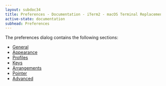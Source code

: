 ```yaml
---
layout: subdoc34
title: Preferences - Documentation - iTerm2 - macOS Terminal Replacement
active-state: documentation
subhead: Preferences
---
```


The preferences dialog contains the following sections:

  * <a href="documentation-preferences-general.html">General</a>
  * <a href="documentation-preferences-appearance.html">Appearance</a>
  * <a href="documentation-preferences-profiles.html">Profiles</a>
  * <a href="documentation-preferences-keys.html">Keys</a>
  * <a href="documentation-preferences-arrangements.html">Arrangements</a>
  * <a href="documentation-preferences-pointer.html">Pointer</a>
  * <a href="documentation-preferences-advanced.html">Advanced</a>

 
